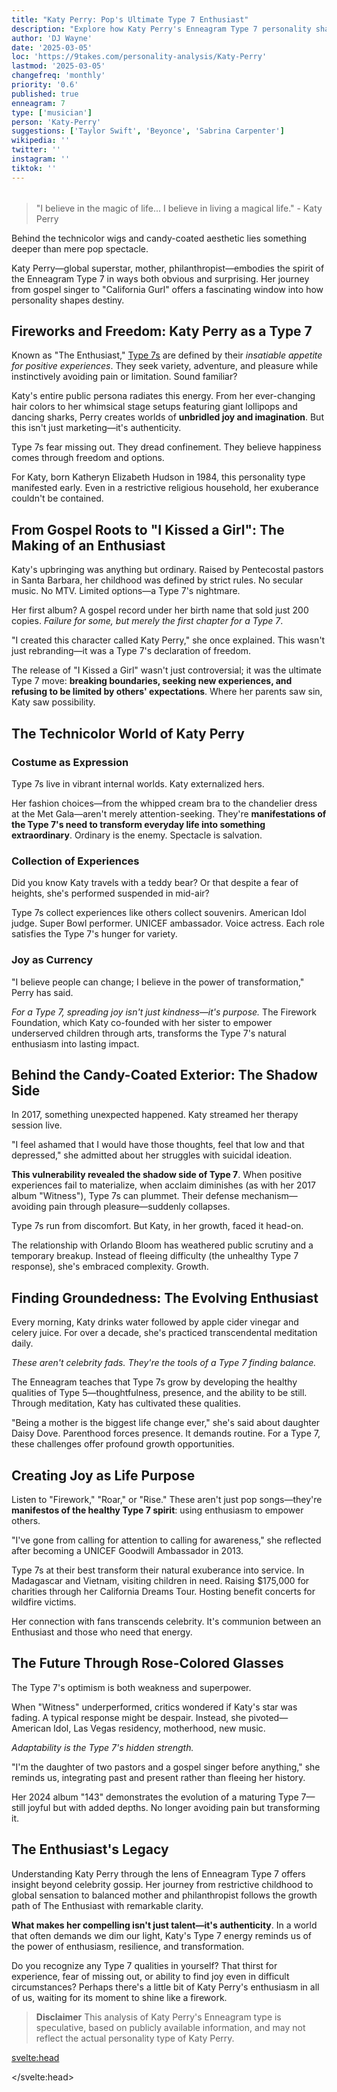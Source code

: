 ```yaml
---
title: "Katy Perry: Pop's Ultimate Type 7 Enthusiast"
description: "Explore how Katy Perry's Enneagram Type 7 personality shapes her music, fashion, and philanthropy. Discover the psychology behind the pop icon's colorful journey and success."
author: 'DJ Wayne'
date: '2025-03-05'
loc: 'https://9takes.com/personality-analysis/Katy-Perry'
lastmod: '2025-03-05'
changefreq: 'monthly'
priority: '0.6'
published: true
enneagram: 7
type: ['musician']
person: 'Katy-Perry'
suggestions: ['Taylor Swift', 'Beyonce', 'Sabrina Carpenter']
wikipedia: ''
twitter: ''
instagram: ''
tiktok: ''
---
```


<!--
    childhood and upbringing
    first big success
    style habits and quirks that relate to their personality type
    stressful moments in their life and how they handled them
    comfort- moments in their life where they are doing well and killing it
-->
<!-- // keywords:  -->

<script>
	import  PopCard  from "$lib/components/atoms/PopCard.svelte";
import BlogPurpose from '$lib/components/blog/BlogPurpose.svelte'
</script>

<div
	style="display: flex;
    justify-content: center;
    margin: 1rem 0;
	"
>
	<PopCard
		image={`/types/7s/${'Katy-Perry'}.webp`}
		enneagramType={7}
		showIcon={false}
		displayText="Katy Perry"
		subtext=""
	/>
</div>

> "I believe in the magic of life... I believe in living a magical life." - Katy Perry

<p class="firstLetter">Behind the technicolor wigs and candy-coated aesthetic lies something deeper than mere pop spectacle.</p>

Katy Perry—global superstar, mother, philanthropist—embodies the spirit of the Enneagram Type 7 in ways both obvious and surprising. Her journey from gospel singer to "California Gurl" offers a fascinating window into how personality shapes destiny.

## Fireworks and Freedom: Katy Perry as a Type 7

Known as "The Enthusiast," [Type 7s](/enneagram-corner/enneagram-type-7) are defined by their _insatiable appetite for positive experiences_. They seek variety, adventure, and pleasure while instinctively avoiding pain or limitation. Sound familiar?

Katy's entire public persona radiates this energy. From her ever-changing hair colors to her whimsical stage setups featuring giant lollipops and dancing sharks, Perry creates worlds of **unbridled joy and imagination**. But this isn't just marketing—it's authenticity.

Type 7s fear missing out. They dread confinement. They believe happiness comes through freedom and options.

For Katy, born Katheryn Elizabeth Hudson in 1984, this personality type manifested early. Even in a restrictive religious household, her exuberance couldn't be contained.

## From Gospel Roots to "I Kissed a Girl": The Making of an Enthusiast

Katy's upbringing was anything but ordinary. Raised by Pentecostal pastors in Santa Barbara, her childhood was defined by strict rules. No secular music. No MTV. Limited options—a Type 7's nightmare.

Her first album? A gospel record under her birth name that sold just 200 copies. _Failure for some, but merely the first chapter for a Type 7_.

"I created this character called Katy Perry," she once explained. This wasn't just rebranding—it was a Type 7's declaration of freedom.

The release of "I Kissed a Girl" wasn't just controversial; it was the ultimate Type 7 move: **breaking boundaries, seeking new experiences, and refusing to be limited by others' expectations**. Where her parents saw sin, Katy saw possibility.

## The Technicolor World of Katy Perry

### Costume as Expression

Type 7s live in vibrant internal worlds. Katy externalized hers.

Her fashion choices—from the whipped cream bra to the chandelier dress at the Met Gala—aren't merely attention-seeking. They're **manifestations of the Type 7's need to transform everyday life into something extraordinary**. Ordinary is the enemy. Spectacle is salvation.

### Collection of Experiences

Did you know Katy travels with a teddy bear? Or that despite a fear of heights, she's performed suspended in mid-air?

Type 7s collect experiences like others collect souvenirs. American Idol judge. Super Bowl performer. UNICEF ambassador. Voice actress. Each role satisfies the Type 7's hunger for variety.

### Joy as Currency

"I believe people can change; I believe in the power of transformation," Perry has said.

_For a Type 7, spreading joy isn't just kindness—it's purpose._ The Firework Foundation, which Katy co-founded with her sister to empower underserved children through arts, transforms the Type 7's natural enthusiasm into lasting impact.

## Behind the Candy-Coated Exterior: The Shadow Side

In 2017, something unexpected happened. Katy streamed her therapy session live.

"I feel ashamed that I would have those thoughts, feel that low and that depressed," she admitted about her struggles with suicidal ideation.

**This vulnerability revealed the shadow side of Type 7**. When positive experiences fail to materialize, when acclaim diminishes (as with her 2017 album "Witness"), Type 7s can plummet. Their defense mechanism—avoiding pain through pleasure—suddenly collapses.

Type 7s run from discomfort. But Katy, in her growth, faced it head-on.

The relationship with Orlando Bloom has weathered public scrutiny and a temporary breakup. Instead of fleeing difficulty (the unhealthy Type 7 response), she's embraced complexity. Growth.

## Finding Groundedness: The Evolving Enthusiast

Every morning, Katy drinks water followed by apple cider vinegar and celery juice. For over a decade, she's practiced transcendental meditation daily.

_These aren't celebrity fads. They're the tools of a Type 7 finding balance._

The Enneagram teaches that Type 7s grow by developing the healthy qualities of Type 5—thoughtfulness, presence, and the ability to be still. Through meditation, Katy has cultivated these qualities.

"Being a mother is the biggest life change ever," she's said about daughter Daisy Dove. Parenthood forces presence. It demands routine. For a Type 7, these challenges offer profound growth opportunities.

## Creating Joy as Life Purpose

Listen to "Firework," "Roar," or "Rise." These aren't just pop songs—they're **manifestos of the healthy Type 7 spirit**: using enthusiasm to empower others.

"I've gone from calling for attention to calling for awareness," she reflected after becoming a UNICEF Goodwill Ambassador in 2013.

Type 7s at their best transform their natural exuberance into service. In Madagascar and Vietnam, visiting children in need. Raising $175,000 for charities through her California Dreams Tour. Hosting benefit concerts for wildfire victims.

Her connection with fans transcends celebrity. It's communion between an Enthusiast and those who need that energy.

## The Future Through Rose-Colored Glasses

The Type 7's optimism is both weakness and superpower.

When "Witness" underperformed, critics wondered if Katy's star was fading. A typical response might be despair. Instead, she pivoted—American Idol, Las Vegas residency, motherhood, new music.

_Adaptability is the Type 7's hidden strength._

"I'm the daughter of two pastors and a gospel singer before anything," she reminds us, integrating past and present rather than fleeing her history.

Her 2024 album "143" demonstrates the evolution of a maturing Type 7—still joyful but with added depths. No longer avoiding pain but transforming it.

<BlogPurpose />

## The Enthusiast's Legacy

Understanding Katy Perry through the lens of Enneagram Type 7 offers insight beyond celebrity gossip. Her journey from restrictive childhood to global sensation to balanced mother and philanthropist follows the growth path of The Enthusiast with remarkable clarity.

**What makes her compelling isn't just talent—it's authenticity**. In a world that often demands we dim our light, Katy's Type 7 energy reminds us of the power of enthusiasm, resilience, and transformation.

Do you recognize any Type 7 qualities in yourself? That thirst for experience, fear of missing out, or ability to find joy even in difficult circumstances? Perhaps there's a little bit of Katy Perry's enthusiasm in all of us, waiting for its moment to shine like a firework.

> **Disclaimer** This analysis of Katy Perry's Enneagram type is speculative, based on publicly available information, and may not reflect the actual personality type of Katy Perry.

<svelte:head>

<script type="application/ld+json">
{
  "@context": "http://schema.org",
  "@graph": [
    {
      "@type": "Article",
      "articleBody": "This article explores Katy Perry's personality as an Enneagram Type 7 (The Enthusiast). From her transition from gospel singer to pop icon, to her vibrant fashion choices and philanthropic work, the article examines how her Type 7 traits shape her career, public persona, and personal growth.",
      "creator": ["DJ Wayne"],
      "author": {
        "@type": "Person",
        "name": "DJ Wayne",
        "sameAs": ["https://www.instagram.com/djwayne3/", "https://www.youtube.com/@djwayne3", "https://www.linkedin.com/in/davidtwayne/", "https://twitter.com/djwayne3"
        ]
      },
      "dateModified": {
        "@type": "Date",
        "@value": "2025-03-05"
      },
      "datePublished": {
        "@type": "Date",
        "@value": "2025-03-05"
      },
      "description": "Explore how Katy Perry's Enneagram Type 7 personality shapes her music, fashion, and philanthropy. Discover the psychology behind the pop icon's colorful journey and success.",
      "headline": "Katy Perry: Pop's Ultimate Type 7 Enthusiast",
      "image": {
        "@type": "ImageObject",
        "height": 900,
        "url": "https://9takes.com/types/7s/Katy-Perry.webp",
        "width": 900
      },
      "mainEntityOfPage": {
        "@id": "https://9takes.com/personality-analysis/Katy-Perry",
        "@type": "WebPage"
      },
      "mentions": {
        "@type": "Person",
        "name": "Katy Perry",
        "sameAs": ["https://en.wikipedia.org/wiki/Katy_Perry", "https://twitter.com/katyperry", "https://www.instagram.com/katyperry/", "https://www.tiktok.com/@katyperry"]
      },
      "publisher": {
        "@type": "Organization",
        "sameAs": ["https://www.instagram.com/9takesdotcom/", "https://twitter.com/9takesdotcom"],
        "logo": {
          "@type": "ImageObject",
          "url": "https://9takes.com/brand/darkRubix.png"
        },
        "name": "9takes"
      }
    },
    {
      "@type": "FAQPage",
      "mainEntity": [
        {
          "@type": "Question",
          "acceptedAnswer": {
            "@type": "Answer",
            "text": "Katy Perry exemplifies Enneagram Type 7 (The Enthusiast) through her vibrant public persona, constant reinvention, and pursuit of joyful experiences. Her colorful aesthetics, diverse career ventures, and ability to transform negative experiences into positive ones reflect the core Type 7 motivation to seek pleasure and avoid pain. Her journey from restrictive religious upbringing to global pop stardom also demonstrates the Type 7's desire for freedom and variety."
          },
          "name": "Why is Katy Perry considered an Enneagram Type 7?"
        },
        {
          "@type": "Question",
          "acceptedAnswer": {
            "@type": "Answer",
            "text": "Katy Perry shows Type 7 traits through her ever-changing hair colors and fashion choices, her ability to bounce back from career setbacks, her diverse projects beyond music (American Idol, Firework Foundation, UNICEF), and her focus on creating uplifting experiences for fans. Her daily meditation practice and motherhood journey also demonstrate a healthy Type 7's growth toward groundedness and presence."
          },
          "name": "What are some examples of Katy Perry's Type 7 characteristics?"
        },
        {
          "@type": "Question",
          "acceptedAnswer": {
            "@type": "Answer",
            "text": "Katy Perry has a vibrant, enthusiastic personality characterized by creativity, resilience, and a desire for new experiences. She's known for her playful public persona, optimistic outlook, and ability to reinvent herself. Behind her exuberant exterior, she values depth and has worked through personal challenges including depression. Her personality combines showmanship with authenticity, adventure-seeking with disciplined routines like daily meditation."
          },
          "name": "What is Katy Perry's personality like?"
        },
        {
          "@type": "Question",
          "acceptedAnswer": {
            "@type": "Answer",
            "text": "Katy Perry is an Enneagram Type 7, known as The Enthusiast. This personality type seeks variety, joy, and freedom, while avoiding pain and limitation. Type 7s are typically optimistic, adventurous, and versatile, with a fear of missing out that drives them to collect diverse experiences. Perry's colorful aesthetic, career versatility, and ability to transform challenges into opportunities all reflect classic Type 7 traits."
          },
          "name": "What is Katy Perry's Enneagram type?"
        },
        {
          "@type": "Question",
          "acceptedAnswer": {
            "@type": "Answer",
            "text": "Katy Perry has done significant philanthropic work as a UNICEF Goodwill Ambassador since 2013, visiting children in countries like Vietnam and Madagascar. She co-founded the Firework Foundation with her sister to empower underserved children through arts. Perry has also hosted benefit concerts for California wildfire victims, donated tour proceeds to charities like The Children's Health Fund, and advocated for LGBT rights, receiving awards from The Trevor Project and Human Rights Campaign."
          },
          "name": "What philanthropic work has Katy Perry done?"
        },
        {
          "@type": "Question",
          "acceptedAnswer": {
            "@type": "Answer",
            "text": "Before becoming a pop star, Katy Perry (born Katheryn Elizabeth Hudson) released a gospel album in 2001 that sold only about 200 copies. She sang backup vocals for P.O.D.'s hit 'Goodbye for Now' and performed with them on The Tonight Show. Despite her bold public persona, she has a fear of heights, always travels with a teddy bear for comfort, and owned a cat named Kitty Purry."
          },
          "name": "What are some lesser-known facts about Katy Perry?"
        }
      ]
    }
  ]
}
</script>

</svelte:head>

<style lang="scss"></style>

